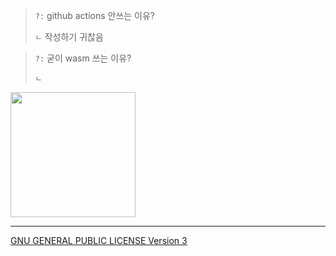 > `?:` github actions 안쓰는 이유?
> 
> `ㄴ` 작성하기 귀찮음

> `?:` 굳이 wasm 쓰는 이유?
> 
> `ㄴ` 

<img src="https://w.namu.la/s/d85d3c39fd3b225bc05fd8d64fb4f334200644f7154148283e6dc731e25f9ac20a52aafd3de51e7e88dcb35cf7582cfcea9c9b65e530ec41178ea063f131fcc7fb39071e5ff39731347eb827c855ce0a0150c102706a76bbd20e051f06e63c9a" width="200" height="auto" />

---
[GNU GENERAL PUBLIC LICENSE Version 3](./LICENSE)
